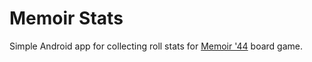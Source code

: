 # Memoir Stats

Simple Android app for collecting roll stats for [Memoir '44](https://www.daysofwonder.com/memoir-44-universe/memoir-44/) board game.